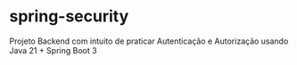 # spring-security
Projeto Backend com intuito de praticar Autenticação e Autorização usando Java 21 + Spring Boot 3
